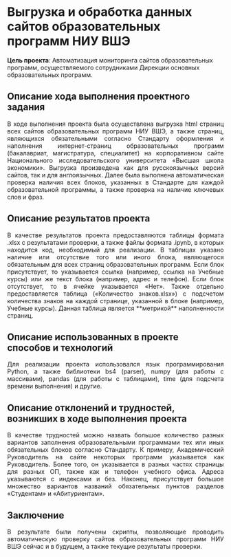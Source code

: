 # Выгрузка и обработка данных сайтов образовательных программ НИУ ВШЭ

**Цель проекта**: Автоматизация мониторинга сайтов образовательных программ, осуществляемого сотрудниками Дирекции основных образовательных программ.

## Описание хода выполнения проектного задания
<p style='text-align: justify;'>   В ходе выполнения проекта была осуществлена выгрузка html страниц всех сайтов образовательных программ НИУ ВШЭ, а также страниц, являющихся обязательными согласно Стандарту оформления и наполнения интернет-страниц образовательных программ (бакалавриат, магистратура, специалитет) на корпоративном сайте Национального исследовательского университета «Высшая школа экономики». Выгрузка произведена как для русскоязычных версий сайтов, так и для англоязычных.  
  Далее была выполнена автоматическая проверка наличия всех блоков, указанных в Стандарте для каждой образовательной программы, а также проверка на наличие ключевых слов и фраз. </p>

## Описание результатов проекта
<p style='text-align: justify;'>  В качестве результатов проекта предоставляются таблицы формата .xlsx с результатами проверки, а также файлы формата .ipynb, в которых находится код, необходимый для реализации.  
  В таблицах указано наличие или отсутствие того или иного блока, являющегося обязательным для всех страниц образовательных программ. Если блок присутствует, то указывается ссылка (например, ссылка на Учебные курсы) или же текст блока (например, адрес и телефон). Если блок отсутствует, то в ячейке указывается «Нет».
Также отдельно предоставляется таблица («Количество знаков.xlsx») с подсчетом количества знаков на каждой странице, указанной в блоке (например, Учебные курсы). Данная таблица является **метрикой** наполненности страниц. </p>

## Описание использованных в проекте способов и технологий
<p style='text-align: justify;'>  Для реализации проекта использовался язык программирования Python, а также библиотеки bs4 (parser), numpy (для работы с массивами), pandas (для работы с таблицами), time (для подсчета времени выполнения) и другие. </p>

## Описание отклонений и трудностей, возникших в ходе выполнения проекта
<p style='text-align: justify;'>  В качестве трудностей можно назвать большое количество разных вариантов заполнения образовательными программами тех или иных обязательных блоков согласно Стандарту.  
  К примеру, Академический Руководитель на сайте некоторых программ указывается как Руководитель. Более того, он указывается в разных частях страницы для разных ОП, также как и телефон учебного офиса. Адреса указываются с индексами и без. Наконец, присутствует большое множество вариантов названий обязательных пунктов разделов «Студентам» и «Абитуриентам». </p>

## Заключение
<p style='text-align: justify;'>  В результате были получены скрипты, позволяющие проводить автоматическую проверку сайтов образовательных программ НИУ ВШЭ сейчас и в будущем, а также текущие результаты проверки.  </p>
